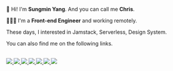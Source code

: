 🙌 Hi! I'm **Sungmin Yang**. And you can call me **Chris**.

👨🏻‍💻 I'm a **Front-end Engineer** and working remotely.

These days, I interested in Jamstack, Serverless, Design System.

You can also find me on the following links.

<br>
<div>
  <a href="https://ysm.sh/" target="_blank">
    <img src="https://raw.githubusercontent.com/ysm0622/ysm0622/master/home.svg">
  </a>
  <a href="https://ysm.im/blog" target="_blank">
    <img src="https://raw.githubusercontent.com/ysm0622/ysm0622/master/blog.svg">
  </a>
  <a href="https://ysm.im/github" target="_blank">
    <img src="https://raw.githubusercontent.com/ysm0622/ysm0622/master/github.svg">
  </a>
  <a href="https://ysm.im/facebook" target="_blank">
    <img src="https://raw.githubusercontent.com/ysm0622/ysm0622/master/facebook.svg">
  </a>
  <a href="https://ysm.im/linkedin" target="_blank">
    <img src="https://raw.githubusercontent.com/ysm0622/ysm0622/master/linkedin.svg">
  </a>
  <a href="https://ysm.im/instagram" target="_blank">
    <img src="https://raw.githubusercontent.com/ysm0622/ysm0622/master/instagram.svg">
  </a>
  <a href="https://ysm.im/twitter" target="_blank">
    <img src="https://raw.githubusercontent.com/ysm0622/ysm0622/master/twitter.svg">
  </a>
</div>
